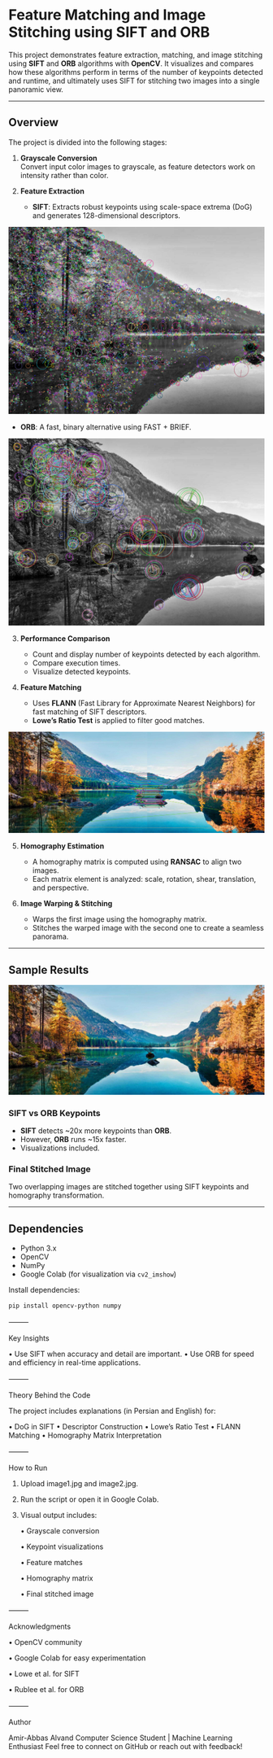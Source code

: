 #  Feature Matching and Image Stitching using SIFT and ORB

This project demonstrates feature extraction, matching, and image stitching using **SIFT** and **ORB** algorithms with **OpenCV**. It visualizes and compares how these algorithms perform in terms of the number of keypoints detected and runtime, and ultimately uses SIFT for stitching two images into a single panoramic view.

---

##  Overview

The project is divided into the following stages:

1. **Grayscale Conversion**  
   Convert input color images to grayscale, as feature detectors work on intensity rather than color.

2. **Feature Extraction**  
   - **SIFT**: Extracts robust keypoints using scale-space extrema (DoG) and generates 128-dimensional descriptors.
     
![SIFT Keypoints](images/SIFT_keypoints.png)

   - **ORB**: A fast, binary alternative using FAST + BRIEF.
     
![ORB Keypoints](images/ORB_keypoints.png) 

3. **Performance Comparison**  
   - Count and display number of keypoints detected by each algorithm.  
   - Compare execution times.  
   - Visualize detected keypoints.

4. **Feature Matching**  
   - Uses **FLANN** (Fast Library for Approximate Nearest Neighbors) for fast matching of SIFT descriptors.  
   - **Lowe’s Ratio Test** is applied to filter good matches.

![Feature Matching](images/Feature_Matching.png) 
     

5. **Homography Estimation**  
   - A homography matrix is computed using **RANSAC** to align two images.  
   - Each matrix element is analyzed: scale, rotation, shear, translation, and perspective.

6. **Image Warping & Stitching**  
   - Warps the first image using the homography matrix.  
   - Stitches the warped image with the second one to create a seamless panorama.

---

##  Sample Results

![Result](images/Final_stiched_image.png) 

###  SIFT vs ORB Keypoints

- **SIFT** detects ~20x more keypoints than **ORB**.
- However, **ORB** runs ~15x faster.
- Visualizations included.

###  Final Stitched Image

Two overlapping images are stitched together using SIFT keypoints and homography transformation.

---

##  Dependencies

- Python 3.x
- OpenCV
- NumPy
- Google Colab (for visualization via `cv2_imshow`)

Install dependencies:
```bash
pip install opencv-python numpy
```
⸻

Key Insights

•	Use SIFT when accuracy and detail are important.
•	Use ORB for speed and efficiency in real-time applications.

⸻

Theory Behind the Code

The project includes explanations (in Persian and English) for:

•	DoG in SIFT
•	Descriptor Construction
•	Lowe’s Ratio Test
•	FLANN Matching
•	Homography Matrix Interpretation

⸻

 How to Run
 
1.	Upload image1.jpg and image2.jpg.
2.	Run the script or open it in Google Colab.
3.	Visual output includes:
   
	•	Grayscale conversion

   	•	Keypoint visualizations

  	•	Feature matches

  	•	Homography matrix

  	•	Final stitched image


⸻

Acknowledgments

•	OpenCV community

•	Google Colab for easy experimentation

•	Lowe et al. for SIFT

•	Rublee et al. for ORB

⸻

Author

Amir-Abbas Alvand
Computer Science Student | Machine Learning Enthusiast
Feel free to connect on GitHub or reach out with feedback!
